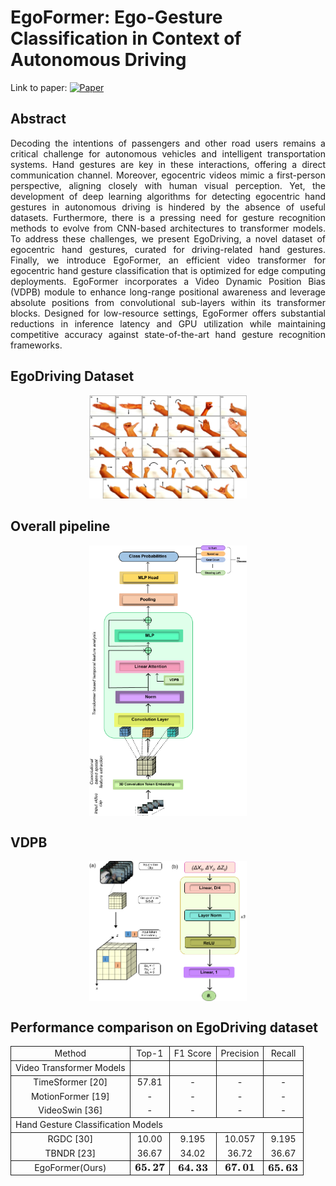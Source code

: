 # EgoFormer: Ego-Gesture Classification in Context of Autonomous Driving <br/>
 Link to paper: [![Paper](https://img.shields.io/badge/paper-IEEE%20Sensors-blue)](https://ieeexplore.ieee.org/document/10508297)

## Abstract <br/>
<p align="justify"> Decoding the intentions of passengers and other road users remains a critical challenge for autonomous vehicles and intelligent transportation systems. Hand gestures are key in these interactions, offering a direct communication channel. Moreover, egocentric videos mimic a first-person perspective, aligning closely with human visual perception. Yet, the development of deep learning algorithms for detecting egocentric hand gestures in autonomous driving is hindered by the absence of useful datasets. Furthermore, there is a pressing need for gesture recognition methods to evolve from CNN-based architectures to transformer models. To address these challenges, we present EgoDriving, a novel dataset of egocentric hand gestures, curated for driving-related hand gestures. Finally, we introduce EgoFormer, an efficient video transformer for egocentric hand gesture classification that is optimized for edge computing deployments. EgoFormer incorporates a Video Dynamic Position Bias (VDPB) module to enhance long-range positional awareness and leverage absolute positions from convolutional sub-layers within its transformer blocks. Designed for low-resource settings, EgoFormer offers substantial reductions in inference latency and GPU utilization while maintaining competitive accuracy against state-of-the-art hand gesture recognition frameworks.</p>

## EgoDriving Dataset
<p align="center">
<img src = "images/Qazi3_Hand_gestures.jpg " alt="Raw image" width="50%"/>
</p>

## Overall pipeline
<p align="center">
<img src = "images/Egoformer_pipeline.png " alt="Raw image" width="50%" align="center"/>
</p>

## VDPB
<p align="center">
<img src = "images/VDPB.png " alt="Raw image" width="50%" align="center"/>
</p>

## Performance comparison on EgoDriving dataset
<table id="tabular" align="center">
<tbody>
<tr style="border-top: none !important; border-bottom: none !important;">
<td style="text-align: center; border-left-style: solid !important; border-left-width: 1px !important; border-right-style: solid !important; border-right-width: 1px !important; border-bottom-style: solid !important; border-bottom-width: 1px !important; border-top-style: solid !important; border-top-width: 1px !important; width: auto; vertical-align: middle; ">Method</td>
<td style="text-align: center; border-right-style: solid !important; border-right-width: 1px !important; border-bottom-style: solid !important; border-bottom-width: 1px !important; border-top-style: solid !important; border-top-width: 1px !important; width: auto; vertical-align: middle; ">Top-1</td>
<td style="text-align: center; border-right-style: solid !important; border-right-width: 1px !important; border-bottom-style: solid !important; border-bottom-width: 1px !important; border-top-style: solid !important; border-top-width: 1px !important; width: auto; vertical-align: middle; ">F1 Score</td>
<td style="text-align: center; border-right-style: solid !important; border-right-width: 1px !important; border-bottom-style: solid !important; border-bottom-width: 1px !important; border-top-style: solid !important; border-top-width: 1px !important; width: auto; vertical-align: middle; ">Precision</td>
<td style="text-align: center; border-right-style: solid !important; border-right-width: 1px !important; border-bottom-style: solid !important; border-bottom-width: 1px !important; border-top-style: solid !important; border-top-width: 1px !important; width: auto; vertical-align: middle; ">Recall</td>
</tr>
<tr style="border-top: none !important; border-bottom: none !important;">
<td style="text-align: center; border-left-style: solid !important; border-left-width: 1px !important; border-right-style: solid !important; border-right-width: 1px !important; border-bottom-style: solid !important; border-bottom-width: 1px !important; border-top: none !important; width: auto; vertical-align: middle; ">Video Transformer Models</td>
<td style="text-align: center; border-right-style: solid !important; border-right-width: 1px !important; border-bottom-style: solid !important; border-bottom-width: 1px !important; border-top: none !important; width: auto; vertical-align: middle; " class="_empty"></td>
<td style="text-align: center; border-right-style: solid !important; border-right-width: 1px !important; border-bottom-style: solid !important; border-bottom-width: 1px !important; border-top: none !important; width: auto; vertical-align: middle; " class="_empty"></td>
<td style="text-align: center; border-right-style: solid !important; border-right-width: 1px !important; border-bottom-style: solid !important; border-bottom-width: 1px !important; border-top: none !important; width: auto; vertical-align: middle; " class="_empty"></td>
<td style="text-align: center; border-right-style: solid !important; border-right-width: 1px !important; border-bottom-style: solid !important; border-bottom-width: 1px !important; border-top: none !important; width: auto; vertical-align: middle; " class="_empty"></td>
</tr>
<tr style="border-top: none !important; border-bottom: none !important;">
<td style="text-align: center; border-left-style: solid !important; border-left-width: 1px !important; border-right-style: solid !important; border-right-width: 1px !important; border-bottom: none !important; border-top: none !important; width: auto; vertical-align: middle; ">TimeSformer [20]</td>
<td style="text-align: center; border-right-style: solid !important; border-right-width: 1px !important; border-bottom: none !important; border-top: none !important; width: auto; vertical-align: middle; ">57.81</td>
<td style="text-align: center; border-right-style: solid !important; border-right-width: 1px !important; border-bottom: none !important; border-top: none !important; width: auto; vertical-align: middle; ">-</td>
<td style="text-align: center; border-right-style: solid !important; border-right-width: 1px !important; border-bottom: none !important; border-top: none !important; width: auto; vertical-align: middle; ">-</td>
<td style="text-align: center; border-right-style: solid !important; border-right-width: 1px !important; border-bottom: none !important; border-top: none !important; width: auto; vertical-align: middle; ">-</td>
</tr>
<tr style="border-top: none !important; border-bottom: none !important;">
<td style="text-align: center; border-left-style: solid !important; border-left-width: 1px !important; border-right-style: solid !important; border-right-width: 1px !important; border-bottom: none !important; border-top: none !important; width: auto; vertical-align: middle; ">MotionFormer [19]</td>
<td style="text-align: center; border-right-style: solid !important; border-right-width: 1px !important; border-bottom: none !important; border-top: none !important; width: auto; vertical-align: middle; ">-</td>
<td style="text-align: center; border-right-style: solid !important; border-right-width: 1px !important; border-bottom: none !important; border-top: none !important; width: auto; vertical-align: middle; ">-</td>
<td style="text-align: center; border-right-style: solid !important; border-right-width: 1px !important; border-bottom: none !important; border-top: none !important; width: auto; vertical-align: middle; ">-</td>
<td style="text-align: center; border-right-style: solid !important; border-right-width: 1px !important; border-bottom: none !important; border-top: none !important; width: auto; vertical-align: middle; ">-</td>
</tr>
<tr style="border-top: none !important; border-bottom: none !important;">
<td style="text-align: center; border-left-style: solid !important; border-left-width: 1px !important; border-right-style: solid !important; border-right-width: 1px !important; border-bottom-style: solid !important; border-bottom-width: 1px !important; border-top: none !important; width: auto; vertical-align: middle; ">VideoSwin [36]</td>
<td style="text-align: center; border-right-style: solid !important; border-right-width: 1px !important; border-bottom-style: solid !important; border-bottom-width: 1px !important; border-top: none !important; width: auto; vertical-align: middle; ">-</td>
<td style="text-align: center; border-right-style: solid !important; border-right-width: 1px !important; border-bottom-style: solid !important; border-bottom-width: 1px !important; border-top: none !important; width: auto; vertical-align: middle; ">-</td>
<td style="text-align: center; border-right-style: solid !important; border-right-width: 1px !important; border-bottom-style: solid !important; border-bottom-width: 1px !important; border-top: none !important; width: auto; vertical-align: middle; ">-</td>
<td style="text-align: center; border-right-style: solid !important; border-right-width: 1px !important; border-bottom-style: solid !important; border-bottom-width: 1px !important; border-top: none !important; width: auto; vertical-align: middle; ">-</td>
</tr>
<tr style="border-top: none !important; border-bottom: none !important;">
<td style="text-align: left; border-left-style: solid !important; border-left-width: 1px !important; border-right-style: solid !important; border-right-width: 1px !important; border-bottom: none !important; border-top: none !important; border-bottom-style: solid !important; border-bottom-width: 1px !important; " colspan="5">Hand Gesture Classification Models</td>
</tr>
<tr style="border-top: none !important; border-bottom: none !important;">
<td style="text-align: center; border-left-style: solid !important; border-left-width: 1px !important; border-right-style: solid !important; border-right-width: 1px !important; border-bottom: none !important; border-top: none !important; width: auto; vertical-align: middle; ">RGDC [30]</td>
<td style="text-align: center; border-right-style: solid !important; border-right-width: 1px !important; border-bottom: none !important; border-top: none !important; width: auto; vertical-align: middle; ">10.00</td>
<td style="text-align: center; border-right-style: solid !important; border-right-width: 1px !important; border-bottom: none !important; border-top: none !important; width: auto; vertical-align: middle; ">9.195</td>
<td style="text-align: center; border-right-style: solid !important; border-right-width: 1px !important; border-bottom: none !important; border-top: none !important; width: auto; vertical-align: middle; ">10.057</td>
<td style="text-align: center; border-right-style: solid !important; border-right-width: 1px !important; border-bottom: none !important; border-top: none !important; width: auto; vertical-align: middle; ">9.195</td>
</tr>
<tr style="border-top: none !important; border-bottom: none !important;">
<td style="text-align: center; border-left-style: solid !important; border-left-width: 1px !important; border-right-style: solid !important; border-right-width: 1px !important; border-bottom-style: solid !important; border-bottom-width: 1px !important; border-top: none !important; width: auto; vertical-align: middle; ">TBNDR [23]</td>
<td style="text-align: center; border-right-style: solid !important; border-right-width: 1px !important; border-bottom-style: solid !important; border-bottom-width: 1px !important; border-top: none !important; width: auto; vertical-align: middle; ">36.67</td>
<td style="text-align: center; border-right-style: solid !important; border-right-width: 1px !important; border-bottom-style: solid !important; border-bottom-width: 1px !important; border-top: none !important; width: auto; vertical-align: middle; ">34.02</td>
<td style="text-align: center; border-right-style: solid !important; border-right-width: 1px !important; border-bottom-style: solid !important; border-bottom-width: 1px !important; border-top: none !important; width: auto; vertical-align: middle; ">36.72</td>
<td style="text-align: center; border-right-style: solid !important; border-right-width: 1px !important; border-bottom-style: solid !important; border-bottom-width: 1px !important; border-top: none !important; width: auto; vertical-align: middle; ">36.67</td>
</tr>
<tr style="border-top: none !important; border-bottom: none !important;">
<td style="text-align: center; border-left-style: solid !important; border-left-width: 1px !important; border-right-style: solid !important; border-right-width: 1px !important; border-bottom-style: solid !important; border-bottom-width: 1px !important; border-top: none !important; width: auto; vertical-align: middle; ">EgoFormer(Ours)</td>
<td style="text-align: center; border-right-style: solid !important; border-right-width: 1px !important; border-bottom-style: solid !important; border-bottom-width: 1px !important; border-top: none !important; width: auto; vertical-align: middle; "><span class="math-inline ">
<mjx-container class="MathJax" jax="SVG"><svg style="vertical-align: -0.025ex" xmlns="http://www.w3.org/2000/svg" width="6.302ex" height="1.554ex" role="img" focusable="false" viewBox="0 -676 2785.7 687"><g stroke="currentColor" fill="currentColor" stroke-width="0" transform="matrix(1 0 0 -1 0 0)"><g data-mml-node="math"><g data-mml-node="TeXAtom" data-mjx-texclass="ORD"><g data-mml-node="mn"><path data-c="36" d="M48 318Q48 395 68 456T120 553T193 613T273 646T350 655Q425 655 461 616T497 524Q497 485 475 468T428 451Q399 451 378 470T357 521Q357 565 403 588Q375 601 351 601Q313 601 282 584Q242 565 222 526Q199 473 199 367Q201 369 210 380T227 396T246 410T275 422T312 426Q438 426 494 332Q526 285 526 208V199Q526 112 465 53Q428 17 388 3T285 -11Q236 -11 195 7T135 43T104 80Q48 165 48 318ZM375 231V244V268Q375 295 373 310T364 342T341 366T299 374H297Q231 374 208 287Q200 257 200 196Q201 120 209 100Q231 47 288 47Q351 47 368 90Q375 112 375 231Z"></path></g><g data-mml-node="mn" transform="translate(575, 0)"><path data-c="35" d="M100 565V605Q100 637 102 646T113 655Q116 655 139 647T202 631T286 623Q332 623 372 631T434 647T459 655Q466 655 469 651T472 643T472 629Q472 613 463 601Q370 487 219 487Q195 487 183 488T169 490T168 433V376Q169 376 174 379T188 387T211 397T244 405T288 409Q390 409 453 352T517 201Q517 106 445 48T253 -11Q169 -11 113 37T57 154Q57 187 79 208T131 229T183 209T206 154Q206 99 155 83Q152 82 157 78Q196 47 253 47Q347 47 358 135Q358 137 358 138Q360 158 360 209Q360 277 355 301T337 338Q315 358 282 358Q202 358 160 303Q153 294 149 292T130 290Q107 290 102 301Q100 304 100 474V565Z"></path></g><g data-mml-node="mo" transform="translate(1150, 0)"><path data-c="2E" d="M74 85Q74 121 99 146T156 171Q200 171 222 143T245 85Q245 56 224 29T160 1Q118 1 96 27T74 85Z"></path></g><g data-mml-node="mn" transform="translate(1635.7, 0)"><path data-c="32" d="M175 580Q175 578 185 572T205 551T215 510Q215 467 191 449T137 430Q107 430 83 448T58 511Q58 558 91 592T168 640T259 654Q328 654 383 637Q451 610 484 563T517 459Q517 401 482 360T368 262Q340 243 265 184L210 140H274Q416 140 429 145Q439 148 447 186T455 237H517V233Q516 230 501 119Q489 9 486 4V0H57V25Q57 51 58 54Q60 57 109 106T215 214T288 291Q364 377 364 458Q364 515 328 553T231 592Q214 592 201 589T181 584T175 580Z"></path></g><g data-mml-node="mn" transform="translate(2210.7, 0)"><path data-c="37" d="M256 -11Q231 -11 208 5T185 65Q185 105 193 146T212 220T241 289T275 349T312 402T346 445T377 479T397 502L400 504H301Q156 503 150 497Q142 491 134 456T126 407H64V411Q65 414 82 544T99 675T130 676H161V673Q161 669 162 666T167 661T173 657T181 654T190 652T200 651T210 650T220 649T229 648Q237 648 254 647T276 646Q277 646 426 644H558V620V607Q558 596 551 586T509 537Q489 515 476 500Q390 401 384 393Q349 339 337 259T324 113T322 38Q307 -11 256 -11Z"></path></g></g></g></g></svg></mjx-container></span></td>
<td style="text-align: center; border-right-style: solid !important; border-right-width: 1px !important; border-bottom-style: solid !important; border-bottom-width: 1px !important; border-top: none !important; width: auto; vertical-align: middle; "><span class="math-inline ">
<mjx-container class="MathJax" jax="SVG"><svg style="vertical-align: -0.025ex" xmlns="http://www.w3.org/2000/svg" width="6.302ex" height="1.509ex" role="img" focusable="false" viewBox="0 -656 2785.7 667"><g stroke="currentColor" fill="currentColor" stroke-width="0" transform="matrix(1 0 0 -1 0 0)"><g data-mml-node="math"><g data-mml-node="TeXAtom" data-mjx-texclass="ORD"><g data-mml-node="mn"><path data-c="36" d="M48 318Q48 395 68 456T120 553T193 613T273 646T350 655Q425 655 461 616T497 524Q497 485 475 468T428 451Q399 451 378 470T357 521Q357 565 403 588Q375 601 351 601Q313 601 282 584Q242 565 222 526Q199 473 199 367Q201 369 210 380T227 396T246 410T275 422T312 426Q438 426 494 332Q526 285 526 208V199Q526 112 465 53Q428 17 388 3T285 -11Q236 -11 195 7T135 43T104 80Q48 165 48 318ZM375 231V244V268Q375 295 373 310T364 342T341 366T299 374H297Q231 374 208 287Q200 257 200 196Q201 120 209 100Q231 47 288 47Q351 47 368 90Q375 112 375 231Z"></path></g><g data-mml-node="mn" transform="translate(575, 0)"><path data-c="34" d="M531 0Q510 3 381 3Q238 3 214 0H201V62H313V155H32V217L205 434Q342 606 362 630T387 655L391 656Q395 656 401 656T414 656H427Q447 656 451 645Q453 641 453 429V217H542V155H453V62H542V0H531ZM324 217V494L103 218L213 217H324Z"></path></g><g data-mml-node="mo" transform="translate(1150, 0)"><path data-c="2E" d="M74 85Q74 121 99 146T156 171Q200 171 222 143T245 85Q245 56 224 29T160 1Q118 1 96 27T74 85Z"></path></g><g data-mml-node="mn" transform="translate(1635.7, 0)"><path data-c="33" d="M80 503Q80 565 133 610T274 655Q366 655 421 623T491 538Q493 528 493 510Q493 446 453 407T361 348L376 344Q452 324 489 281T526 184Q526 152 514 121T474 58T392 8T265 -11Q175 -11 111 34T48 152Q50 187 72 209T132 232Q171 232 193 208T216 147Q216 136 214 126T207 108T197 94T187 84T178 77T170 72L168 71Q168 70 179 65T215 54T266 48H270Q331 48 350 105Q358 128 358 185Q358 239 348 268T309 313Q292 321 242 322Q205 322 198 324T191 341V348Q191 366 196 369T232 375Q239 375 247 376T260 377T268 378Q284 383 297 393T326 436T341 517Q341 536 339 547T331 573T308 593T266 600Q248 600 241 599Q214 593 183 576Q234 556 234 503Q234 462 210 444T157 426Q126 426 103 446T80 503Z"></path></g><g data-mml-node="mn" transform="translate(2210.7, 0)"><path data-c="33" d="M80 503Q80 565 133 610T274 655Q366 655 421 623T491 538Q493 528 493 510Q493 446 453 407T361 348L376 344Q452 324 489 281T526 184Q526 152 514 121T474 58T392 8T265 -11Q175 -11 111 34T48 152Q50 187 72 209T132 232Q171 232 193 208T216 147Q216 136 214 126T207 108T197 94T187 84T178 77T170 72L168 71Q168 70 179 65T215 54T266 48H270Q331 48 350 105Q358 128 358 185Q358 239 348 268T309 313Q292 321 242 322Q205 322 198 324T191 341V348Q191 366 196 369T232 375Q239 375 247 376T260 377T268 378Q284 383 297 393T326 436T341 517Q341 536 339 547T331 573T308 593T266 600Q248 600 241 599Q214 593 183 576Q234 556 234 503Q234 462 210 444T157 426Q126 426 103 446T80 503Z"></path></g></g></g></g></svg></mjx-container></span></td>
<td style="text-align: center; border-right-style: solid !important; border-right-width: 1px !important; border-bottom-style: solid !important; border-bottom-width: 1px !important; border-top: none !important; width: auto; vertical-align: middle; "><span class="math-inline ">
<mjx-container class="MathJax" jax="SVG"><svg style="vertical-align: -0.025ex" xmlns="http://www.w3.org/2000/svg" width="6.302ex" height="1.554ex" role="img" focusable="false" viewBox="0 -676 2785.7 687"><g stroke="currentColor" fill="currentColor" stroke-width="0" transform="matrix(1 0 0 -1 0 0)"><g data-mml-node="math"><g data-mml-node="TeXAtom" data-mjx-texclass="ORD"><g data-mml-node="mn"><path data-c="36" d="M48 318Q48 395 68 456T120 553T193 613T273 646T350 655Q425 655 461 616T497 524Q497 485 475 468T428 451Q399 451 378 470T357 521Q357 565 403 588Q375 601 351 601Q313 601 282 584Q242 565 222 526Q199 473 199 367Q201 369 210 380T227 396T246 410T275 422T312 426Q438 426 494 332Q526 285 526 208V199Q526 112 465 53Q428 17 388 3T285 -11Q236 -11 195 7T135 43T104 80Q48 165 48 318ZM375 231V244V268Q375 295 373 310T364 342T341 366T299 374H297Q231 374 208 287Q200 257 200 196Q201 120 209 100Q231 47 288 47Q351 47 368 90Q375 112 375 231Z"></path></g><g data-mml-node="mn" transform="translate(575, 0)"><path data-c="37" d="M256 -11Q231 -11 208 5T185 65Q185 105 193 146T212 220T241 289T275 349T312 402T346 445T377 479T397 502L400 504H301Q156 503 150 497Q142 491 134 456T126 407H64V411Q65 414 82 544T99 675T130 676H161V673Q161 669 162 666T167 661T173 657T181 654T190 652T200 651T210 650T220 649T229 648Q237 648 254 647T276 646Q277 646 426 644H558V620V607Q558 596 551 586T509 537Q489 515 476 500Q390 401 384 393Q349 339 337 259T324 113T322 38Q307 -11 256 -11Z"></path></g><g data-mml-node="mo" transform="translate(1150, 0)"><path data-c="2E" d="M74 85Q74 121 99 146T156 171Q200 171 222 143T245 85Q245 56 224 29T160 1Q118 1 96 27T74 85Z"></path></g><g data-mml-node="mn" transform="translate(1635.7, 0)"><path data-c="30" d="M266 654H280H282Q500 654 524 418Q529 370 529 320Q529 125 456 52Q397 -10 287 -10Q110 -10 63 154Q45 212 45 316Q45 504 113 585Q140 618 185 636T266 654ZM374 548Q347 604 286 604Q247 604 218 575Q197 552 193 511T188 311Q188 159 196 116Q202 87 225 64T287 41Q339 41 367 87Q379 107 382 152T386 329Q386 518 374 548Z"></path></g><g data-mml-node="mn" transform="translate(2210.7, 0)"><path data-c="31" d="M481 0L294 3Q136 3 109 0H96V62H227V304Q227 546 225 546Q169 529 97 529H80V591H97Q231 591 308 647L319 655H333Q355 655 359 644Q361 640 361 351V62H494V0H481Z"></path></g></g></g></g></svg></mjx-container></span></td>
<td style="text-align: center; border-right-style: solid !important; border-right-width: 1px !important; border-bottom-style: solid !important; border-bottom-width: 1px !important; border-top: none !important; width: auto; vertical-align: middle; "><span class="math-inline ">
<mjx-container class="MathJax" jax="SVG"><svg style="vertical-align: -0.025ex" xmlns="http://www.w3.org/2000/svg" width="6.302ex" height="1.507ex" role="img" focusable="false" viewBox="0 -655 2785.7 666"><g stroke="currentColor" fill="currentColor" stroke-width="0" transform="matrix(1 0 0 -1 0 0)"><g data-mml-node="math"><g data-mml-node="TeXAtom" data-mjx-texclass="ORD"><g data-mml-node="mn"><path data-c="36" d="M48 318Q48 395 68 456T120 553T193 613T273 646T350 655Q425 655 461 616T497 524Q497 485 475 468T428 451Q399 451 378 470T357 521Q357 565 403 588Q375 601 351 601Q313 601 282 584Q242 565 222 526Q199 473 199 367Q201 369 210 380T227 396T246 410T275 422T312 426Q438 426 494 332Q526 285 526 208V199Q526 112 465 53Q428 17 388 3T285 -11Q236 -11 195 7T135 43T104 80Q48 165 48 318ZM375 231V244V268Q375 295 373 310T364 342T341 366T299 374H297Q231 374 208 287Q200 257 200 196Q201 120 209 100Q231 47 288 47Q351 47 368 90Q375 112 375 231Z"></path></g><g data-mml-node="mn" transform="translate(575, 0)"><path data-c="35" d="M100 565V605Q100 637 102 646T113 655Q116 655 139 647T202 631T286 623Q332 623 372 631T434 647T459 655Q466 655 469 651T472 643T472 629Q472 613 463 601Q370 487 219 487Q195 487 183 488T169 490T168 433V376Q169 376 174 379T188 387T211 397T244 405T288 409Q390 409 453 352T517 201Q517 106 445 48T253 -11Q169 -11 113 37T57 154Q57 187 79 208T131 229T183 209T206 154Q206 99 155 83Q152 82 157 78Q196 47 253 47Q347 47 358 135Q358 137 358 138Q360 158 360 209Q360 277 355 301T337 338Q315 358 282 358Q202 358 160 303Q153 294 149 292T130 290Q107 290 102 301Q100 304 100 474V565Z"></path></g><g data-mml-node="mo" transform="translate(1150, 0)"><path data-c="2E" d="M74 85Q74 121 99 146T156 171Q200 171 222 143T245 85Q245 56 224 29T160 1Q118 1 96 27T74 85Z"></path></g><g data-mml-node="mn" transform="translate(1635.7, 0)"><path data-c="36" d="M48 318Q48 395 68 456T120 553T193 613T273 646T350 655Q425 655 461 616T497 524Q497 485 475 468T428 451Q399 451 378 470T357 521Q357 565 403 588Q375 601 351 601Q313 601 282 584Q242 565 222 526Q199 473 199 367Q201 369 210 380T227 396T246 410T275 422T312 426Q438 426 494 332Q526 285 526 208V199Q526 112 465 53Q428 17 388 3T285 -11Q236 -11 195 7T135 43T104 80Q48 165 48 318ZM375 231V244V268Q375 295 373 310T364 342T341 366T299 374H297Q231 374 208 287Q200 257 200 196Q201 120 209 100Q231 47 288 47Q351 47 368 90Q375 112 375 231Z"></path></g><g data-mml-node="mn" transform="translate(2210.7, 0)"><path data-c="33" d="M80 503Q80 565 133 610T274 655Q366 655 421 623T491 538Q493 528 493 510Q493 446 453 407T361 348L376 344Q452 324 489 281T526 184Q526 152 514 121T474 58T392 8T265 -11Q175 -11 111 34T48 152Q50 187 72 209T132 232Q171 232 193 208T216 147Q216 136 214 126T207 108T197 94T187 84T178 77T170 72L168 71Q168 70 179 65T215 54T266 48H270Q331 48 350 105Q358 128 358 185Q358 239 348 268T309 313Q292 321 242 322Q205 322 198 324T191 341V348Q191 366 196 369T232 375Q239 375 247 376T260 377T268 378Q284 383 297 393T326 436T341 517Q341 536 339 547T331 573T308 593T266 600Q248 600 241 599Q214 593 183 576Q234 556 234 503Q234 462 210 444T157 426Q126 426 103 446T80 503Z"></path></g></g></g></g></svg></mjx-container></span></td>
</tr>
</tbody>
</table>
